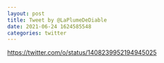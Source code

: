 ```yaml
--- 
layout: post 
title: Tweet by @LaPlumeDeDiable 
date: 2021-06-24 1624585548 
categories: twitter 
--- 
```

https://twitter.com/o/status/1408239952194945025